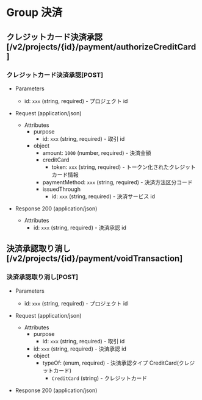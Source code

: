 # Group 決済

## クレジットカード決済承認 [/v2/projects/{id}/payment/authorizeCreditCard]

### クレジットカード決済承認[POST]

-   Parameters

    -   id: `xxx` (string, required) - プロジェクト id

-   Request (application/json)

    -   Attributes
        -   purpose
            -   id: `xxx` (string, required) - 取引 id
        -   object
            -   amount: `1000` (number, required) - 決済金額
            -   creditCard
                -   token: `xxx` (string, required) - トークン化されたクレジットカード情報
            -   paymentMethod: `xxx` (string, required) - 決済方法区分コード
            -   issuedThrough
                -   id: `xxx` (string, required) - 決済サービス id

-   Response 200 (application/json)

    -   Attributes
        -   id: `xxx` (string, required) - 決済承認 id

<!-- include(../../response/400.md) -->

## 決済承認取り消し [/v2/projects/{id}/payment/voidTransaction]

### 決済承認取り消し[POST]

-   Parameters

    -   id: `xxx` (string, required) - プロジェクト id

-   Request (application/json)

    -   Attributes
        -   purpose
            -   id: `xxx` (string, required) - 取引 id
        -   id: `xxx` (string, required) - 決済承認 id
        -   object
            -   typeOf: (enum, required) - 決済承認タイプ CreditCard(クレジットカード)
                -   `CreditCard` (string) - クレジットカード

-   Response 200 (application/json)

<!-- include(../../response/400.md) -->

